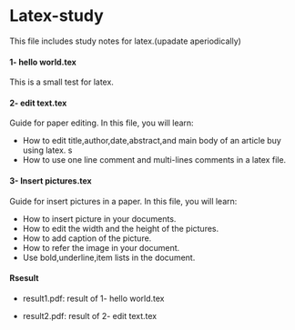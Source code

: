 # Latex-study
This file includes study notes for latex.(upadate aperiodically)

#### 1- hello world.tex

This is a small test for latex.


#### 2- edit text.tex

Guide for paper editing. In this file, you will learn:
- How to edit title,author,date,abstract,and main body of an article buy using latex.
s
- How to use one line comment and multi-lines comments in a latex file.

#### 3- Insert pictures.tex

Guide for insert pictures in a paper. In this file, you will learn:
- How to insert picture in your documents.
- How to edit the width and the height of the pictures.
- How to add caption of the picture.
- How to refer the image in your document.
- Use bold,underline,item lists in the document.


#### Rsesult

- result1.pdf: result of 1- hello world.tex

- result2.pdf: result of 2- edit text.tex



